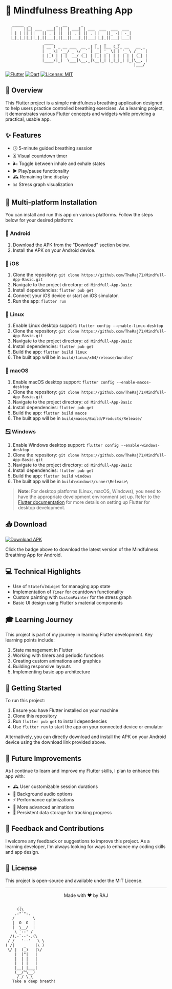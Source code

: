 # 🧘 Mindfulness Breathing App

```
   _____  _           _  __      _                       
  |     ||_| ___  ___| ||  | ___| | ___  ___  ___  ___   
  | | | || ||   || . | ||  || . | || . ||   ||_ -|| -_|  
  |_|_|_||_||_|_||___|_||__||___|_||___||_|_||___||___|  
                 ____                  _   _     _             
                | __ ) _ __ ___  __ _| |_| |__ (_)_ __   __ _ 
                |  _ \| '__/ _ \/ _` | __| '_ \| | '_ \ / _` |
                | |_) | | |  __/ (_| | |_| | | | | | | | (_| |
                |____/|_|  \___|\__,_|\__|_| |_|_|_| |_|\__, |
                                                        |___/ 
```

[![Flutter](https://img.shields.io/badge/Flutter-02569B?style=for-the-badge&logo=flutter&logoColor=white)](https://flutter.dev)
[![Dart](https://img.shields.io/badge/Dart-0175C2?style=for-the-badge&logo=dart&logoColor=white)](https://dart.dev)
[![License: MIT](https://img.shields.io/badge/License-MIT-yellow.svg)](https://opensource.org/licenses/MIT)

## 📖 Overview

This Flutter project is a simple mindfulness breathing application designed to help users practice controlled breathing exercises. As a learning project, it demonstrates various Flutter concepts and widgets while providing a practical, usable app.

## ✨ Features

- 🕒 5-minute guided breathing session
- ⏳ Visual countdown timer
- 🌬️ Toggle between inhale and exhale states
- ▶️ Play/pause functionality
- 🕰️ Remaining time display
- 📊 Stress graph visualization

## 🚀 Multi-platform Installation

You can install and run this app on various platforms. Follow the steps below for your desired platform:

### 📱 Android
1. Download the APK from the "Download" section below.
2. Install the APK on your Android device.

### 🍎 iOS
1. Clone the repository: `git clone https://github.com/TheRaj71/Mindfull-App-Basic.git`
2. Navigate to the project directory: `cd Mindfull-App-Basic`
3. Install dependencies: `flutter pub get`
4. Connect your iOS device or start an iOS simulator.
5. Run the app: `flutter run`

### 🐧 Linux
1. Enable Linux desktop support: `flutter config --enable-linux-desktop`
2. Clone the repository: `git clone https://github.com/TheRaj71/Mindfull-App-Basic.git`
3. Navigate to the project directory: `cd Mindfull-App-Basic`
4. Install dependencies: `flutter pub get`
5. Build the app: `flutter build linux`
6. The built app will be in `build/linux/x64/release/bundle/`

### 🍏 macOS
1. Enable macOS desktop support: `flutter config --enable-macos-desktop`
2. Clone the repository: `git clone https://github.com/TheRaj71/Mindfull-App-Basic.git`
3. Navigate to the project directory: `cd Mindfull-App-Basic`
4. Install dependencies: `flutter pub get`
5. Build the app: `flutter build macos`
6. The built app will be in `build/macos/Build/Products/Release/`

### 🪟 Windows
1. Enable Windows desktop support: `flutter config --enable-windows-desktop`
2. Clone the repository: `git clone https://github.com/TheRaj71/Mindfull-App-Basic.git`
3. Navigate to the project directory: `cd Mindfull-App-Basic`
4. Install dependencies: `flutter pub get`
5. Build the app: `flutter build windows`
6. The built app will be in `build\windows\runner\Release\`

> **Note**: For desktop platforms (Linux, macOS, Windows), you need to have the appropriate development environment set up. Refer to the [Flutter documentation](https://flutter.dev/desktop) for more details on setting up Flutter for desktop development.

## 📥 Download

[![Download APK](https://img.shields.io/badge/Download-APK-blue?style=for-the-badge&logo=android&logoColor=white)](https://github.com/TheRaj71/Mindfull-App-Basic/releases/download/Base/Mindfull.v1.0.apk)

Click the badge above to download the latest version of the Mindfulness Breathing App for Android.

## 💻 Technical Highlights

- Use of `StatefulWidget` for managing app state
- Implementation of `Timer` for countdown functionality
- Custom painting with `CustomPainter` for the stress graph
- Basic UI design using Flutter's material components

## 🎓 Learning Journey

This project is part of my journey in learning Flutter development. Key learning points include:

1. State management in Flutter
2. Working with timers and periodic functions
3. Creating custom animations and graphics
4. Building responsive layouts
5. Implementing basic app architecture

## 🏁 Getting Started

To run this project:

1. Ensure you have Flutter installed on your machine
2. Clone this repository
3. Run `flutter pub get` to install dependencies
4. Use `flutter run` to start the app on your connected device or emulator

Alternatively, you can directly download and install the APK on your Android device using the download link provided above.

## 🔮 Future Improvements

As I continue to learn and improve my Flutter skills, I plan to enhance this app with:

- 🕰️ User customizable session durations
- 🎵 Background audio options
- ⚡ Performance optimizations
- 🎨 More advanced animations
- 💾 Persistent data storage for tracking progress

## 💬 Feedback and Contributions

I welcome any feedback or suggestions to improve this project. As a learning developer, I'm always looking for ways to enhance my coding skills and app design.

## 📄 License

This project is open-source and available under the MIT License.

---

<p align="center">
  Made with ❤️ by  RAJ
</p>

```
      _
     ((\
    .-"`"-.
   /        \
   |  O  O  |
   |  \__/  |
    \ `--' /
  /).-`--'-.(\
 / /   '--'   \ \
( /|    _    |\ )
 \/ |  (_)   |\/
    |  |"|   |
    |  | |   |
    |  | |   |
    |__| |___|
    (__/^\__)
     /_/ \_\
   Take a deep breath!
```
